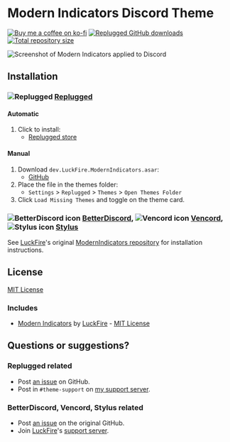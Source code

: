 [screenshot]:       https://minidiscordthemes.github.io/ModernIndicators/preview/demo.avif

[discord]:          https://discord.gg/uy8nKQVatp

[BetterDiscord]:    https://betterdiscord.app/
[Replugged]:        https://replugged.dev/
[Vencord]:          https://github.com/Vendicated/Vencord
[Stylus]:           https://github.com/openstyles/stylus

[bd-icon]:          https://discord-extensions.github.io/assets/icons/betterdiscord.png
[rp-icon]:          https://discord-extensions.github.io/assets/icons/replugged.png
[vc-icon]:          https://discord-extensions.github.io/assets/icons/vencord.gif
[stylus-icon]:      https://discord-extensions.github.io/assets/icons/stylus.png

[shield-donate]:    https://img.shields.io/badge/Donate-ko--fi-orange?style=flat-square&logo=kofi&logoColor=orange
[ko-fi]:            https://ko-fi.com/saltssaumure "Buy me a coffee!"

[shield-asar-dl]:   https://img.shields.io/github/downloads/MiniDiscordThemes/ModernIndicators/dev.LuckFire.ModernIndicators.asar?color=purple&label=Downloads&style=flat-square
[shield-repo-size]: https://img.shields.io/github/repo-size/MiniDiscordThemes/ModernIndicators?label=Repository&style=flat-square "Total size"

[github]:           https://github.com/MiniDiscordThemes/ModernIndicators
[issues]:           https://github.com/MiniDiscordThemes/ModernIndicators/issues
[license]:          https://github.com/MiniDiscordThemes/ModernIndicators/blob/main/LICENSE

[original]:         https://github.com/discord-extensions/modern-indicators
[original-author]:  https://github.com/LuckFire
[original-license]: https://github.com/discord-extensions/modern-indicators/blob/main/LICENSE
[original-issues]:  https://github.com/discord-extensions/modern-indicators/issues
[original-discord]: https://discord.gg/vYdXbEzqDs

[release-rp]:       https://replugged.dev/store/dev.LuckFire.ModernIndicators "Replugged store page"
[release-rp-gh]:    https://github.com/MiniDiscordThemes/ModernIndicators/releases/latest/download/dev.LuckFire.ModernIndicators.asar "Get latest release"

# Modern Indicators Discord Theme
[![Buy me a coffee on ko-fi][shield-donate]][ko-fi]
[![Replugged GitHub downloads][shield-asar-dl]][release-rp-gh]
[![Total repository size][shield-repo-size]][github]

![Screenshot of Modern Indicators applied to Discord][screenshot]

## Installation

### ![Replugged][rp-icon] **[Replugged][Replugged]**
#### Automatic
1. Click to install:
    - [Replugged store][release-rp]
#### Manual
1. Download `dev.LuckFire.ModernIndicators.asar`:
    - [GitHub][release-rp-gh]
2. Place the file in the themes folder:
    - `Settings` > `Replugged` > `Themes` > `Open Themes Folder`
3. Click `Load Missing Themes` and toggle on the theme card.

### ![BetterDiscord icon][bd-icon] **[BetterDiscord][BetterDiscord]**, ![Vencord icon][vc-icon] **[Vencord][Vencord]**, ![Stylus icon][stylus-icon] **[Stylus][Stylus]**
See [LuckFire][original-author]'s original [ModernIndicators repository][original] for installation instructions.

## License
[MIT License][license]

### Includes
- [Modern Indicators][original] by [LuckFire][original-author] - [MIT License][original-license]

## Questions or suggestions?
### Replugged related
- Post [an issue][issues] on GitHub.
- Post in `#theme-support` on [my support server][discord].

### BetterDiscord, Vencord, Stylus related
- Post [an issue][original-issues] on the original GitHub.
- Join [LuckFire][original-author]'s [support server][original-discord].